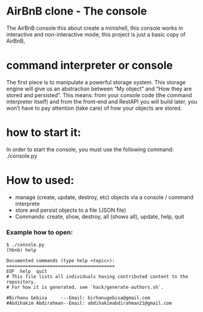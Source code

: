 
# AirBnB clone - The console


The AirBnB console this about create a minishell, this console works in interactive and non-interactive mode; this project is just a basic copy of AirBnB, 

# command interpreter or console
The first piece is to manipulate a powerful storage system. This storage engine will give us an abstraction between “My object” and “How they are stored and persisted”. This means: from your console code (the command interpreter itself) and from the front-end and RestAPI you will build later, you won’t have to pay attention (take care) of how your objects are stored.
#  how to start it:
In order to start the console, you must use the following command: ./console.py

# How to used:
- manage (create, update, destroy, etc) objects via a console / command interprete
- store and persist objects to a file (JSON file)
- Commands: create, show, destroy, all (shows all), update, help, quit
### Example how to open:
```
$ ./console.py
(hbnb) help

Documented commands (type help <topic>):
========================================
EOF  help  quit
# This file lists all individuals having contributed content to the repository.
# For how it is generated, see `hack/generate-authors.sh`.

#Birhanu Gebisa     ---Email: birhanugebisa@gmail.com 
#Abdihakim Abdirahman--Email: abdihakimabdirahman21@gmail.com 
